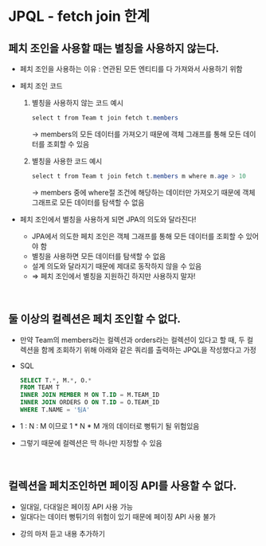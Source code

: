 # JPQL - fetch join 한계

## 페치 조인을 사용할 때는 별칭을 사용하지 않는다.

- 페치 조인을 사용하는 이유 : 연관된 모든 엔티티를 다 가져와서 사용하기 위함
- 페치 조인 코드
    1. 별칭을 사용하지 않는 코드 예시
        
        ```java
        select t from Team t join fetch t.members
        ```
        
        → members의 모든 데이터를 가져오기 때문에 객체 그래프를 통해 모든 데이터를 조회할 수 있음
        
    2. 별칭을 사용한 코드 예시
        
        ```java
        select t from Team t join fetch t.members m where m.age > 10
        ```
        
        → members 중에 where절 조건에 해당하는 데이터만 가져오기 때문에 객체 그래프로 모든 데이터를 탐색할 수 없음
        
- 페치 조인에서 별칭을 사용하게 되면 JPA의 의도와 달라진다!
    - JPA에서 의도한 페치 조인은 객체 그래프를 통해 모든 데이터를 조회할 수 있어야 함
    - 별칭을 사용하면 모든 데이터를 탐색할 수 없음
    - 설계 의도와 달라지기 때문에 제대로 동작하지 않을 수 있음
    - ⇒ 페치 조인에서 별칭을 지원하긴 하지만 사용하지 말자!

<br>

## 둘 이상의 컬렉션은 페치 조인할 수 없다.

- 만약 Team의 members라는 컬렉션과 orders라는 컬렉션이 있다고 할 때, 두 컬렉션을 함께 조회하기 위해 아래와 같은 쿼리를 출력하는 JPQL을 작성했다고 가정
- SQL
    
    ```sql
    SELECT T.*, M.*, O.*
    FROM TEAM T 
    INNER JOIN MEMBER M ON T.ID = M.TEAM_ID
    INNER JOIN ORDERS O ON T.ID = O.TEAM_ID
    WHERE T.NAME = '팀A'
    ```
    
- 1 : N : M 이므로 1 * N * M 개의 데이터로 뻥튀기 될 위험있음
- 그렇기 때문에 컬렉션은 딱 하나만 지정할 수 있음

<br>

## 컬렉션을 페치조인하면 페이징 API를 사용할 수 없다.

- 일대일, 다대일은 페이징 API 사용 가능
- 일대다는 데이터 뻥튀기의 위험이  있기 때문에 페이징 API 사용 불가

+ 강의 마저 듣고 내용 추가하기
